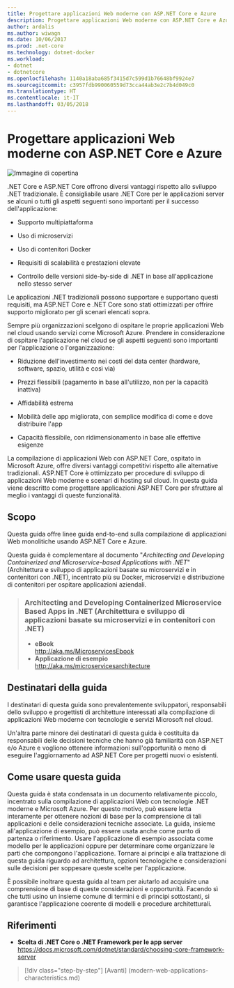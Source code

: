 ```yaml
---
title: Progettare applicazioni Web moderne con ASP.NET Core e Azure
description: Progettare applicazioni Web moderne con ASP.NET Core e Azure | Introduzione
author: ardalis
ms.author: wiwagn
ms.date: 10/06/2017
ms.prod: .net-core
ms.technology: dotnet-docker
ms.workload:
- dotnet
- dotnetcore
ms.openlocfilehash: 1140a18aba685f3415d7c599d1b76648bf9924e7
ms.sourcegitcommit: c3957fdb990060559d73cca44ab3e2c7b4d049c0
ms.translationtype: HT
ms.contentlocale: it-IT
ms.lasthandoff: 03/05/2018
---
```

# <a name="architect-modern-web-applications-with-aspnet-core-and-azure"></a>Progettare applicazioni Web moderne con ASP.NET Core e Azure

![Immagine di copertina](./media/cover.jpg)


.NET Core e ASP.NET Core offrono diversi vantaggi rispetto allo sviluppo .NET tradizionale. È consigliabile usare .NET Core per le applicazioni server se alcuni o tutti gli aspetti seguenti sono importanti per il successo dell'applicazione:

-   Supporto multipiattaforma

-   Uso di microservizi

-   Uso di contenitori Docker

-   Requisiti di scalabilità e prestazioni elevate

-   Controllo delle versioni side-by-side di .NET in base all'applicazione nello stesso server

Le applicazioni .NET tradizionali possono supportare e supportano questi requisiti, ma ASP.NET Core e .NET Core sono stati ottimizzati per offrire supporto migliorato per gli scenari elencati sopra.

Sempre più organizzazioni scelgono di ospitare le proprie applicazioni Web nel cloud usando servizi come Microsoft Azure. Prendere in considerazione di ospitare l'applicazione nel cloud se gli aspetti seguenti sono importanti per l'applicazione o l'organizzazione:

-   Riduzione dell'investimento nei costi del data center (hardware, software, spazio, utilità e così via)

-   Prezzi flessibili (pagamento in base all'utilizzo, non per la capacità inattiva)

-   Affidabilità estrema

-   Mobilità delle app migliorata, con semplice modifica di come e dove distribuire l'app

-   Capacità flessibile, con ridimensionamento in base alle effettive esigenze

La compilazione di applicazioni Web con ASP.NET Core, ospitato in Microsoft Azure, offre diversi vantaggi competitivi rispetto alle alternative tradizionali. ASP.NET Core è ottimizzato per procedure di sviluppo di applicazioni Web moderne e scenari di hosting sul cloud. In questa guida viene descritto come progettare applicazioni ASP.NET Core per sfruttare al meglio i vantaggi di queste funzionalità.

## <a name="purpose"></a>Scopo

Questa guida offre linee guida end-to-end sulla compilazione di applicazioni Web monolitiche usando ASP.NET Core e Azure.

Questa guida è complementare al documento "*Architecting and Developing Containerized and Microservice-based Applications with .NET*" (Architettura e sviluppo di applicazioni basate su microservizi e in contenitori con .NET), incentrato più su Docker, microservizi e distribuzione di contenitori per ospitare applicazioni aziendali.

> ### <a name="architecting-and-developing-containerized-microservice-based-apps-in-net"></a>Architecting and Developing Containerized Microservice Based Apps in .NET (Architettura e sviluppo di applicazioni basate su microservizi e in contenitori con .NET)
> - **eBook**  
> <http://aka.ms/MicroservicesEbook>
> - **Applicazione di esempio**  
> <http://aka.ms/microservicesarchitecture>

## <a name="who-should-use-this-guide"></a>Destinatari della guida

I destinatari di questa guida sono prevalentemente sviluppatori, responsabili dello sviluppo e progettisti di architetture interessati alla compilazione di applicazioni Web moderne con tecnologie e servizi Microsoft nel cloud.

Un'altra parte minore dei destinatari di questa guida è costituita da responsabili delle decisioni tecniche che hanno già familiarità con ASP.NET e/o Azure e vogliono ottenere informazioni sull'opportunità o meno di eseguire l'aggiornamento ad ASP.NET Core per progetti nuovi o esistenti.

## <a name="how-you-can-use-this-guide"></a>Come usare questa guida

Questa guida è stata condensata in un documento relativamente piccolo, incentrato sulla compilazione di applicazioni Web con tecnologie .NET moderne e Microsoft Azure. Per questo motivo, può essere letta interamente per ottenere nozioni di base per la comprensione di tali applicazioni e delle considerazioni tecniche associate. La guida, insieme all'applicazione di esempio, può essere usata anche come punto di partenza o riferimento. Usare l'applicazione di esempio associata come modello per le applicazioni oppure per determinare come organizzare le parti che compongono l'applicazione. Tornare ai principi e alla trattazione di questa guida riguardo ad architettura, opzioni tecnologiche e considerazioni sulle decisioni per soppesare queste scelte per l'applicazione.

È possibile inoltrare questa guida al team per aiutarlo ad acquisire una comprensione di base di queste considerazioni e opportunità. Facendo sì che tutti usino un insieme comune di termini e di principi sottostanti, si garantisce l'applicazione coerente di modelli e procedure architetturali.

## <a name="references"></a>Riferimenti
- **Scelta di .NET Core o .NET Framework per le app server**  
<https://docs.microsoft.com/dotnet/standard/choosing-core-framework-server>

>[!div class="step-by-step"]
[Avanti] (modern-web-applications-characteristics.md)
